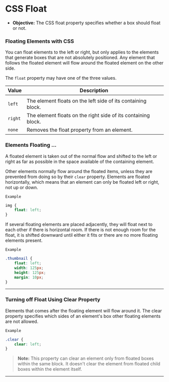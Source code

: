 # CSS Float

- **Objective:** The CSS float property specifies whether a box should float or not.

### Floating Elements with CSS
You can float elements to the left or right, but only applies to the elements that generate boxes that are not absolutely positioned. Any element that follows the floated element will flow around the floated element on the other side.

The `float` property may have one of the three values.

| Value   | Description                                                   |
| ------- | ------------------------------------------------------------- |
|  |
| `left`  | The element floats on the left side of its containing block.  |
| `right` | The element floats on the right side of its containing block. |
| `none`  | Removes the float property from an element.                   |

### Elements Floating ...
A floated element is taken out of the normal flow and shifted to the left or right as far as possible in the space available of the containing element.

Other elements normally flow around the floated items, unless they are prevented from doing so by their `clear` property. Elements are floated horizontally, which means that an element can only be floated left or right, not up or down.

`Example`
```css
img {
    float: left;
}

```
If several floating elements are placed adjacently, they will float next to each other if there is horizontal room. If there is not enough room for the float, it is shifted downward until either it fits or there are no more floating elements present.

`Example`
```css
.thumbnail {
    float: left;
    width: 125px;
    height: 125px;
    margin: 10px;
}
```
---
### Turning off Float Using Clear Property
Elements that comes after the floating element will flow around it. The clear property specifies which sides of an element's box other floating elements are not allowed.

`Example`
```css
.clear {
    clear: left;
}

```
>**Note:** This property can clear an element only from floated boxes within the same block. It doesn't clear the element from floated child boxes within the element itself. 

---
